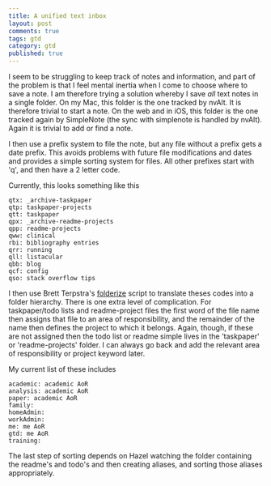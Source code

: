 ```yaml
---
title: A unified text inbox
layout: post
comments: true
tags: gtd
category: gtd
published: true
---
```


I seem to be struggling to keep track of notes and information, and part of the problem is that I feel mental inertia when I come to choose where to save a note. I am therefore trying a solution whereby I save *all* text notes in a single folder. On my Mac, this folder is the one tracked by nvAlt. It is therefore trivial to start a note. On the web and in iOS, this folder is the one tracked again by SimpleNote (the sync with simplenote is handled by nvAlt). Again it is trivial to add or find a note.

I then use a prefix system to file the note, but any file without a prefix gets a date prefix. This avoids problems with future file modifications and dates and provides a simple sorting system for files. All other prefixes start with 'q', and then have a 2 letter code.

Currently, this looks something like this

    qtx: _archive-taskpaper
    qtp: taskpaper-projects
    qtt: taskpaper
    qpx: _archive-readme-projects
    qpp: readme-projects
    qww: clinical
    rbi: bibliography entries
    qrr: running
    qll: listacular
    qbb: blog
    qcf: config
    qso: stack overflow tips

I then use Brett Terpstra's [folderize](http://brettterpstra.com/2014/05/04/folderize-sync-nvalt-notes-to-nested-folders/) script to translate theses codes into a folder hierarchy. There is one extra level of complication. For taskpaper/todo lists and readme-project files the first word of the file name then assigns that file to an area of responsibility, and the remainder of the name then defines the project to which it belongs. Again, though, if these are not assigned then the todo list or readme simple lives in the 'taskpaper' or 'readme-projects' folder. I can always go back and add the relevant area of responsibility or project keyword later.

My current list of these includes

    academic: academic AoR
    analysis: academic AoR
    paper: academic AoR
    family:
    homeAdmin:
    workAdmin:
    me: me AoR
    gtd: me AoR
    training: 
    
    
The last step of sorting depends on Hazel watching the folder containing the readme's and todo's and then creating aliases, and sorting those aliases appropriately.


